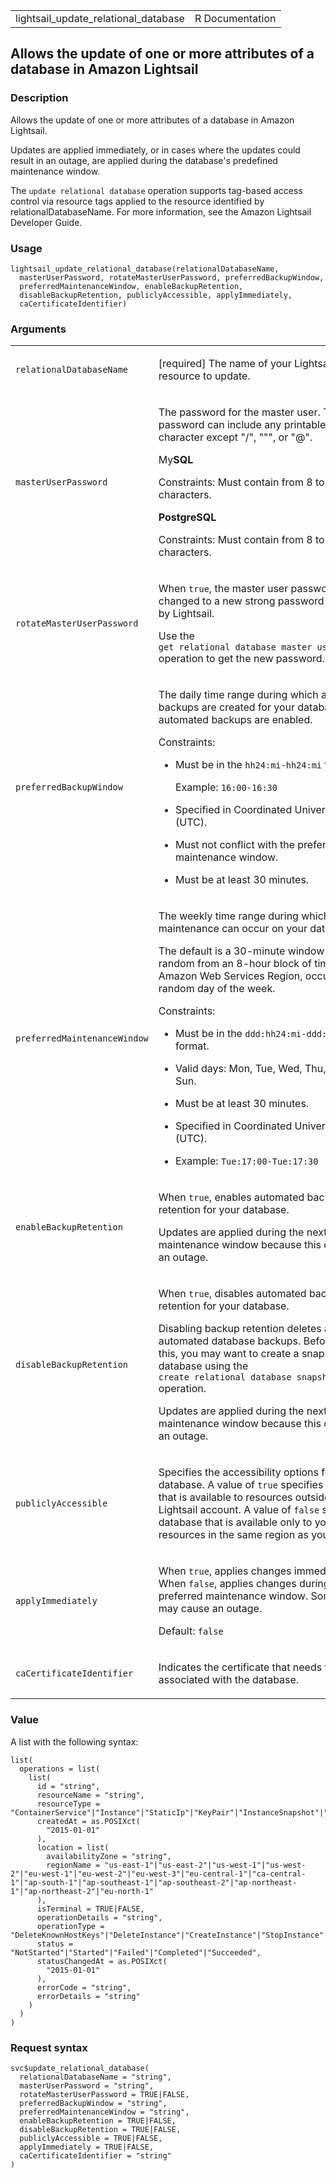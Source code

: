 <table style="width: 100%;">
<tbody>
<tr class="odd">
<td>lightsail_update_relational_database</td>
<td style="text-align: right;">R Documentation</td>
</tr>
</tbody>
</table>

## Allows the update of one or more attributes of a database in Amazon Lightsail

### Description

Allows the update of one or more attributes of a database in Amazon
Lightsail.

Updates are applied immediately, or in cases where the updates could
result in an outage, are applied during the database's predefined
maintenance window.

The `⁠update relational database⁠` operation supports tag-based access
control via resource tags applied to the resource identified by
relationalDatabaseName. For more information, see the Amazon Lightsail
Developer Guide.

### Usage

    lightsail_update_relational_database(relationalDatabaseName,
      masterUserPassword, rotateMasterUserPassword, preferredBackupWindow,
      preferredMaintenanceWindow, enableBackupRetention,
      disableBackupRetention, publiclyAccessible, applyImmediately,
      caCertificateIdentifier)

### Arguments

<table>
<colgroup>
<col style="width: 35%" />
<col style="width: 65%" />
</colgroup>
<tbody>
<tr class="odd">
<td><code
id="lightsail_update_relational_database_:_relationalDatabaseName">relationalDatabaseName</code></td>
<td><p>[required] The name of your Lightsail database resource to
update.</p></td>
</tr>
<tr class="even">
<td><code
id="lightsail_update_relational_database_:_masterUserPassword">masterUserPassword</code></td>
<td><p>The password for the master user. The password can include any
printable ASCII character except "/", """, or "@".</p>
<p>My<strong>SQL</strong></p>
<p>Constraints: Must contain from 8 to 41 characters.</p>
<p><strong>PostgreSQL</strong></p>
<p>Constraints: Must contain from 8 to 128 characters.</p></td>
</tr>
<tr class="odd">
<td><code
id="lightsail_update_relational_database_:_rotateMasterUserPassword">rotateMasterUserPassword</code></td>
<td><p>When <code>true</code>, the master user password is changed to a
new strong password generated by Lightsail.</p>
<p>Use the <code
style="white-space: pre;">⁠get relational database master user password⁠</code>
operation to get the new password.</p></td>
</tr>
<tr class="even">
<td><code
id="lightsail_update_relational_database_:_preferredBackupWindow">preferredBackupWindow</code></td>
<td><p>The daily time range during which automated backups are created
for your database if automated backups are enabled.</p>
<p>Constraints:</p>
<ul>
<li><p>Must be in the <code>hh24:mi-hh24:mi</code> format.</p>
<p>Example: <code>16:00-16:30</code></p></li>
<li><p>Specified in Coordinated Universal Time (UTC).</p></li>
<li><p>Must not conflict with the preferred maintenance window.</p></li>
<li><p>Must be at least 30 minutes.</p></li>
</ul></td>
</tr>
<tr class="odd">
<td><code
id="lightsail_update_relational_database_:_preferredMaintenanceWindow">preferredMaintenanceWindow</code></td>
<td><p>The weekly time range during which system maintenance can occur
on your database.</p>
<p>The default is a 30-minute window selected at random from an 8-hour
block of time for each Amazon Web Services Region, occurring on a random
day of the week.</p>
<p>Constraints:</p>
<ul>
<li><p>Must be in the <code>ddd:hh24:mi-ddd:hh24:mi</code>
format.</p></li>
<li><p>Valid days: Mon, Tue, Wed, Thu, Fri, Sat, Sun.</p></li>
<li><p>Must be at least 30 minutes.</p></li>
<li><p>Specified in Coordinated Universal Time (UTC).</p></li>
<li><p>Example: <code>Tue:17:00-Tue:17:30</code></p></li>
</ul></td>
</tr>
<tr class="even">
<td><code
id="lightsail_update_relational_database_:_enableBackupRetention">enableBackupRetention</code></td>
<td><p>When <code>true</code>, enables automated backup retention for
your database.</p>
<p>Updates are applied during the next maintenance window because this
can result in an outage.</p></td>
</tr>
<tr class="odd">
<td><code
id="lightsail_update_relational_database_:_disableBackupRetention">disableBackupRetention</code></td>
<td><p>When <code>true</code>, disables automated backup retention for
your database.</p>
<p>Disabling backup retention deletes all automated database backups.
Before disabling this, you may want to create a snapshot of your
database using the <code
style="white-space: pre;">⁠create relational database snapshot⁠</code>
operation.</p>
<p>Updates are applied during the next maintenance window because this
can result in an outage.</p></td>
</tr>
<tr class="even">
<td><code
id="lightsail_update_relational_database_:_publiclyAccessible">publiclyAccessible</code></td>
<td><p>Specifies the accessibility options for your database. A value of
<code>true</code> specifies a database that is available to resources
outside of your Lightsail account. A value of <code>false</code>
specifies a database that is available only to your Lightsail resources
in the same region as your database.</p></td>
</tr>
<tr class="odd">
<td><code
id="lightsail_update_relational_database_:_applyImmediately">applyImmediately</code></td>
<td><p>When <code>true</code>, applies changes immediately. When
<code>false</code>, applies changes during the preferred maintenance
window. Some changes may cause an outage.</p>
<p>Default: <code>false</code></p></td>
</tr>
<tr class="even">
<td><code
id="lightsail_update_relational_database_:_caCertificateIdentifier">caCertificateIdentifier</code></td>
<td><p>Indicates the certificate that needs to be associated with the
database.</p></td>
</tr>
</tbody>
</table>

### Value

A list with the following syntax:

    list(
      operations = list(
        list(
          id = "string",
          resourceName = "string",
          resourceType = "ContainerService"|"Instance"|"StaticIp"|"KeyPair"|"InstanceSnapshot"|"Domain"|"PeeredVpc"|"LoadBalancer"|"LoadBalancerTlsCertificate"|"Disk"|"DiskSnapshot"|"RelationalDatabase"|"RelationalDatabaseSnapshot"|"ExportSnapshotRecord"|"CloudFormationStackRecord"|"Alarm"|"ContactMethod"|"Distribution"|"Certificate"|"Bucket",
          createdAt = as.POSIXct(
            "2015-01-01"
          ),
          location = list(
            availabilityZone = "string",
            regionName = "us-east-1"|"us-east-2"|"us-west-1"|"us-west-2"|"eu-west-1"|"eu-west-2"|"eu-west-3"|"eu-central-1"|"ca-central-1"|"ap-south-1"|"ap-southeast-1"|"ap-southeast-2"|"ap-northeast-1"|"ap-northeast-2"|"eu-north-1"
          ),
          isTerminal = TRUE|FALSE,
          operationDetails = "string",
          operationType = "DeleteKnownHostKeys"|"DeleteInstance"|"CreateInstance"|"StopInstance"|"StartInstance"|"RebootInstance"|"OpenInstancePublicPorts"|"PutInstancePublicPorts"|"CloseInstancePublicPorts"|"AllocateStaticIp"|"ReleaseStaticIp"|"AttachStaticIp"|"DetachStaticIp"|"UpdateDomainEntry"|"DeleteDomainEntry"|"CreateDomain"|"DeleteDomain"|"CreateInstanceSnapshot"|"DeleteInstanceSnapshot"|"CreateInstancesFromSnapshot"|"CreateLoadBalancer"|"DeleteLoadBalancer"|"AttachInstancesToLoadBalancer"|"DetachInstancesFromLoadBalancer"|"UpdateLoadBalancerAttribute"|"CreateLoadBalancerTlsCertificate"|"DeleteLoadBalancerTlsCertificate"|"AttachLoadBalancerTlsCertificate"|"CreateDisk"|"DeleteDisk"|"AttachDisk"|"DetachDisk"|"CreateDiskSnapshot"|"DeleteDiskSnapshot"|"CreateDiskFromSnapshot"|"CreateRelationalDatabase"|"UpdateRelationalDatabase"|"DeleteRelationalDatabase"|"CreateRelationalDatabaseFromSnapshot"|"CreateRelationalDatabaseSnapshot"|"DeleteRelationalDatabaseSnapshot"|"UpdateRelationalDatabaseParameters"|"StartRelationalDatabase"|"RebootRelationalDatabase"|"StopRelationalDatabase"|"EnableAddOn"|"DisableAddOn"|"PutAlarm"|"GetAlarms"|"DeleteAlarm"|"TestAlarm"|"CreateContactMethod"|"GetContactMethods"|"SendContactMethodVerification"|"DeleteContactMethod"|"CreateDistribution"|"UpdateDistribution"|"DeleteDistribution"|"ResetDistributionCache"|"AttachCertificateToDistribution"|"DetachCertificateFromDistribution"|"UpdateDistributionBundle"|"SetIpAddressType"|"CreateCertificate"|"DeleteCertificate"|"CreateContainerService"|"UpdateContainerService"|"DeleteContainerService"|"CreateContainerServiceDeployment"|"CreateContainerServiceRegistryLogin"|"RegisterContainerImage"|"DeleteContainerImage"|"CreateBucket"|"DeleteBucket"|"CreateBucketAccessKey"|"DeleteBucketAccessKey"|"UpdateBucketBundle"|"UpdateBucket"|"SetResourceAccessForBucket"|"UpdateInstanceMetadataOptions"|"StartGUISession"|"StopGUISession",
          status = "NotStarted"|"Started"|"Failed"|"Completed"|"Succeeded",
          statusChangedAt = as.POSIXct(
            "2015-01-01"
          ),
          errorCode = "string",
          errorDetails = "string"
        )
      )
    )

### Request syntax

    svc$update_relational_database(
      relationalDatabaseName = "string",
      masterUserPassword = "string",
      rotateMasterUserPassword = TRUE|FALSE,
      preferredBackupWindow = "string",
      preferredMaintenanceWindow = "string",
      enableBackupRetention = TRUE|FALSE,
      disableBackupRetention = TRUE|FALSE,
      publiclyAccessible = TRUE|FALSE,
      applyImmediately = TRUE|FALSE,
      caCertificateIdentifier = "string"
    )
